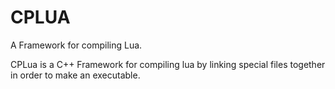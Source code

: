 # CPLUA
A Framework for compiling Lua.

CPLua is a C++ Framework for compiling lua by linking special files together in order to make an executable.
